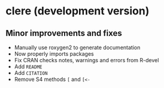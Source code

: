 # clere (development version)

## Minor improvements and fixes

* Manually use roxygen2 to generate documentation
* Now properly imports packages
* Fix CRAN checks notes, warnings and errors from R-devel
* Add `README`
* Add `CITATION`
* Remove S4 methods `[` and `[<-`

